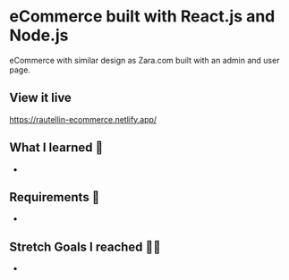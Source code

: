 # eCommerce built with React.js and Node.js

eCommerce with similar design as Zara.com built with an admin and user page.

## View it live

https://rautellin-ecommerce.netlify.app/

## What I learned 🧠

*

## Requirements 🧪

*

## Stretch Goals I reached 🏃‍♂

*
